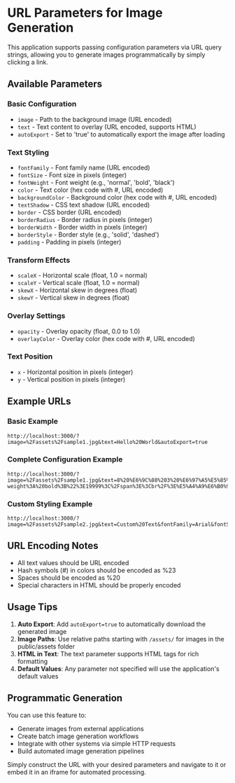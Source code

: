 # URL Parameters for Image Generation

This application supports passing configuration parameters via URL query strings, allowing you to generate images programmatically by simply clicking a link.

## Available Parameters

### Basic Configuration
- `image` - Path to the background image (URL encoded)
- `text` - Text content to overlay (URL encoded, supports HTML)
- `autoExport` - Set to 'true' to automatically export the image after loading

### Text Styling
- `fontFamily` - Font family name (URL encoded)
- `fontSize` - Font size in pixels (integer)
- `fontWeight` - Font weight (e.g., 'normal', 'bold', 'black')
- `color` - Text color (hex code with #, URL encoded)
- `backgroundColor` - Background color (hex code with #, URL encoded)
- `textShadow` - CSS text shadow (URL encoded)
- `border` - CSS border (URL encoded)
- `borderRadius` - Border radius in pixels (integer)
- `borderWidth` - Border width in pixels (integer)
- `borderStyle` - Border style (e.g., 'solid', 'dashed')
- `padding` - Padding in pixels (integer)

### Transform Effects
- `scaleX` - Horizontal scale (float, 1.0 = normal)
- `scaleY` - Vertical scale (float, 1.0 = normal)
- `skewX` - Horizontal skew in degrees (float)
- `skewY` - Vertical skew in degrees (float)

### Overlay Settings
- `opacity` - Overlay opacity (float, 0.0 to 1.0)
- `overlayColor` - Overlay color (hex code with #, URL encoded)

### Text Position
- `x` - Horizontal position in pixels (integer)
- `y` - Vertical position in pixels (integer)

## Example URLs

### Basic Example
```
http://localhost:3000/?image=%2Fassets%2Fsample1.jpg&text=Hello%20World&autoExport=true
```

### Complete Configuration Example
```
http://localhost:3000/?image=%2Fassets%2Fsample1.jpg&text=8%20%E6%9C%88%203%20%E6%97%A5%E5%85%A5%E5%9B%AD%E4%BA%BA%E6%95%B0%3A%20%3Cspan%20style%3D%22color%3A%20%23ff0000%3B%20font-weight%3A%20bold%3B%22%3E19999%3C%2Fspan%3E%3Cbr%2F%3E%E5%A4%A9%E6%B0%94%E6%99%B4%E6%9C%97%E9%80%82%E5%90%88%E6%B8%B8%E7%8E%A9&fontFamily=Comic%20Sans%20MS&fontSize=45&fontWeight=black&color=%230e0d0c&backgroundColor=%23f4f750&textShadow=2px%202px%204px%20%23000000&border=1px%20solid%20%23000000&borderRadius=0&borderWidth=1&borderStyle=solid&padding=35&scaleX=1&scaleY=1&skewX=-15&skewY=0&opacity=0.7&overlayColor=%23443c3c&x=10&y=10&autoExport=true
```

### Custom Styling Example
```
http://localhost:3000/?image=%2Fassets%2Fsample2.jpg&text=Custom%20Text&fontFamily=Arial&fontSize=60&fontWeight=bold&color=%23ffffff&backgroundColor=%23000000&padding=20&skewX=10&autoExport=true
```

## URL Encoding Notes

- All text values should be URL encoded
- Hash symbols (#) in colors should be encoded as %23
- Spaces should be encoded as %20
- Special characters in HTML should be properly encoded

## Usage Tips

1. **Auto Export**: Add `autoExport=true` to automatically download the generated image
2. **Image Paths**: Use relative paths starting with `/assets/` for images in the public/assets folder
3. **HTML in Text**: The text parameter supports HTML tags for rich formatting
4. **Default Values**: Any parameter not specified will use the application's default values

## Programmatic Generation

You can use this feature to:
- Generate images from external applications
- Create batch image generation workflows
- Integrate with other systems via simple HTTP requests
- Build automated image generation pipelines

Simply construct the URL with your desired parameters and navigate to it or embed it in an iframe for automated processing.